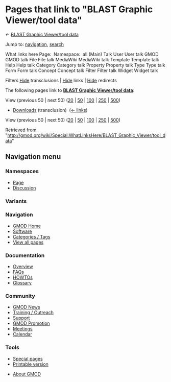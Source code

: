 <div id="mw-page-base" class="noprint">

</div>

<div id="mw-head-base" class="noprint">

</div>

<div id="content" class="mw-body" role="main">

<span id="top"></span>

<div id="mw-js-message" style="display:none;">

</div>



# <span dir="auto">Pages that link to "BLAST Graphic Viewer/tool data"</span>

<div id="bodyContent">

<div id="contentSub">

← [BLAST Graphic Viewer/tool
data](/wiki/BLAST_Graphic_Viewer/tool_data "BLAST Graphic Viewer/tool data")

</div>

<div id="jump-to-nav" class="mw-jump">

Jump to: [navigation](#mw-navigation), [search](#p-search)

</div>

<div id="mw-content-text">

What links here Page:  Namespace:  all (Main) Talk User User talk GMOD
GMOD talk File File talk MediaWiki MediaWiki talk Template Template talk
Help Help talk Category Category talk Property Property talk Type Type
talk Form Form talk Concept Concept talk Filter Filter talk Widget
Widget talk

Filters
[Hide](/mediawiki/index.php?title=Special:WhatLinksHere/BLAST_Graphic_Viewer/tool_data&hidetrans=1 "Special:WhatLinksHere/BLAST Graphic Viewer/tool data")
transclusions \|
[Hide](/mediawiki/index.php?title=Special:WhatLinksHere/BLAST_Graphic_Viewer/tool_data&hidelinks=1 "Special:WhatLinksHere/BLAST Graphic Viewer/tool data")
links \|
[Hide](/mediawiki/index.php?title=Special:WhatLinksHere/BLAST_Graphic_Viewer/tool_data&hideredirs=1 "Special:WhatLinksHere/BLAST Graphic Viewer/tool data")
redirects

The following pages link to **[BLAST Graphic Viewer/tool
data](/wiki/BLAST_Graphic_Viewer/tool_data "BLAST Graphic Viewer/tool data")**:

View (previous 50 \| next 50)
([20](/mediawiki/index.php?title=Special:WhatLinksHere/BLAST_Graphic_Viewer/tool_data&limit=20 "Special:WhatLinksHere/BLAST Graphic Viewer/tool data")
\|
[50](/mediawiki/index.php?title=Special:WhatLinksHere/BLAST_Graphic_Viewer/tool_data&limit=50 "Special:WhatLinksHere/BLAST Graphic Viewer/tool data")
\|
[100](/mediawiki/index.php?title=Special:WhatLinksHere/BLAST_Graphic_Viewer/tool_data&limit=100 "Special:WhatLinksHere/BLAST Graphic Viewer/tool data")
\|
[250](/mediawiki/index.php?title=Special:WhatLinksHere/BLAST_Graphic_Viewer/tool_data&limit=250 "Special:WhatLinksHere/BLAST Graphic Viewer/tool data")
\|
[500](/mediawiki/index.php?title=Special:WhatLinksHere/BLAST_Graphic_Viewer/tool_data&limit=500 "Special:WhatLinksHere/BLAST Graphic Viewer/tool data"))

- [Downloads](/wiki/Downloads "Downloads") (transclusion) ‎
  <span class="mw-whatlinkshere-tools">([←
  links](/mediawiki/index.php?title=Special:WhatLinksHere&target=Downloads "Special:WhatLinksHere"))</span>

View (previous 50 \| next 50)
([20](/mediawiki/index.php?title=Special:WhatLinksHere/BLAST_Graphic_Viewer/tool_data&limit=20 "Special:WhatLinksHere/BLAST Graphic Viewer/tool data")
\|
[50](/mediawiki/index.php?title=Special:WhatLinksHere/BLAST_Graphic_Viewer/tool_data&limit=50 "Special:WhatLinksHere/BLAST Graphic Viewer/tool data")
\|
[100](/mediawiki/index.php?title=Special:WhatLinksHere/BLAST_Graphic_Viewer/tool_data&limit=100 "Special:WhatLinksHere/BLAST Graphic Viewer/tool data")
\|
[250](/mediawiki/index.php?title=Special:WhatLinksHere/BLAST_Graphic_Viewer/tool_data&limit=250 "Special:WhatLinksHere/BLAST Graphic Viewer/tool data")
\|
[500](/mediawiki/index.php?title=Special:WhatLinksHere/BLAST_Graphic_Viewer/tool_data&limit=500 "Special:WhatLinksHere/BLAST Graphic Viewer/tool data"))

</div>

<div class="printfooter">

Retrieved from
"<http://gmod.org/wiki/Special:WhatLinksHere/BLAST_Graphic_Viewer/tool_data>"

</div>

<div id="catlinks" class="catlinks catlinks-allhidden">

</div>

<div class="visualClear">

</div>

</div>

</div>

<div id="mw-navigation">

## Navigation menu

<div id="mw-head">



<div id="left-navigation">

<div id="p-namespaces" class="vectorTabs" role="navigation"
aria-labelledby="p-namespaces-label">

### Namespaces

- <span id="ca-nstab-main"><a href="/wiki/BLAST_Graphic_Viewer/tool_data" accesskey="c"
  title="View the content page [c]">Page</a></span>
- <span id="ca-talk"><a
  href="/mediawiki/index.php?title=Talk:BLAST_Graphic_Viewer/tool_data&amp;action=edit&amp;redlink=1"
  accesskey="t"
  title="Discussion about the content page [t]">Discussion</a></span>

</div>

<div id="p-variants" class="vectorMenu emptyPortlet" role="navigation"
aria-labelledby="p-variants-label">

### 

### Variants[](#)

<div class="menu">

</div>

</div>

</div>

<div id="right-navigation">





</div>



</div>

</div>

</div>

<div id="mw-panel">

<div id="p-logo" role="banner">

<a href="/wiki/Main_Page"
style="background-image: url(http://gmod.org/images/GMOD-cogs.png);"
title="Visit the main page"></a>

</div>

<div id="p-Navigation" class="portal" role="navigation"
aria-labelledby="p-Navigation-label">

### Navigation

<div class="body">

- <span id="n-GMOD-Home">[GMOD Home](/wiki/Main_Page)</span>
- <span id="n-Software">[Software](/wiki/GMOD_Components)</span>
- <span id="n-Categories-.2F-Tags">[Categories /
  Tags](/wiki/Categories)</span>
- <span id="n-View-all-pages">[View all
  pages](/wiki/Special:AllPages)</span>

</div>

</div>

<div id="p-Documentation" class="portal" role="navigation"
aria-labelledby="p-Documentation-label">

### Documentation

<div class="body">

- <span id="n-Overview">[Overview](/wiki/Overview)</span>
- <span id="n-FAQs">[FAQs](/wiki/Category:FAQ)</span>
- <span id="n-HOWTOs">[HOWTOs](/wiki/Category:HOWTO)</span>
- <span id="n-Glossary">[Glossary](/wiki/Glossary)</span>

</div>

</div>

<div id="p-Community" class="portal" role="navigation"
aria-labelledby="p-Community-label">

### Community

<div class="body">

- <span id="n-GMOD-News">[GMOD News](/wiki/GMOD_News)</span>
- <span id="n-Training-.2F-Outreach">[Training /
  Outreach](/wiki/Training_and_Outreach)</span>
- <span id="n-Support">[Support](/wiki/Support)</span>
- <span id="n-GMOD-Promotion">[GMOD
  Promotion](/wiki/GMOD_Promotion)</span>
- <span id="n-Meetings">[Meetings](/wiki/Meetings)</span>
- <span id="n-Calendar">[Calendar](/wiki/Calendar)</span>

</div>

</div>

<div id="p-tb" class="portal" role="navigation"
aria-labelledby="p-tb-label">

### Tools

<div class="body">

- <span id="t-specialpages"><a href="/wiki/Special:SpecialPages" accesskey="q"
  title="A list of all special pages [q]">Special pages</a></span>
- <span id="t-print"><a
  href="/mediawiki/index.php?title=Special:WhatLinksHere/BLAST_Graphic_Viewer/tool_data&amp;printable=yes"
  rel="alternate" accesskey="p"
  title="Printable version of this page [p]">Printable version</a></span>

</div>

</div>

</div>

</div>

<div id="footer" role="contentinfo">

- <span id="footer-places-about">[About
  GMOD](/wiki/GMOD:About "GMOD:About")</span>

<!-- -->






</div>
